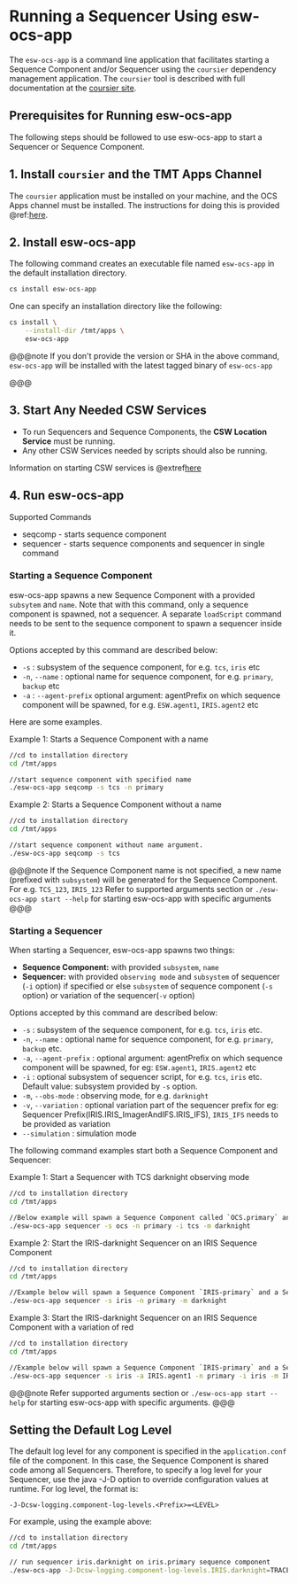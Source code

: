 # Running a Sequencer Using esw-ocs-app

The `esw-ocs-app` is a command line application that facilitates starting a Sequence Component and/or Sequencer
using the `coursier` dependency management application. The `coursier` tool is described with full documentation
at the [coursier site](https://get-coursier.io).

## Prerequisites for Running esw-ocs-app

The following steps should be followed to use esw-ocs-app to start a Sequencer or Sequence Component.

## 1. Install `coursier` and the TMT Apps Channel

The `coursier` application must be installed on your machine, and the OCS Apps channel must be installed.
The instructions for doing this is provided @ref:[here](../technical/apps/getting-apps.md).

## 2. Install esw-ocs-app

The following command creates an executable file named `esw-ocs-app` in the default installation directory.

```bash
cs install esw-ocs-app
```

One can specify an installation directory like the following:

```bash
cs install \
    --install-dir /tmt/apps \
    esw-ocs-app
```

@@@note
If you don't provide the version or SHA in the above command, `esw-ocs-app` will be installed with the latest tagged binary of `esw-ocs-app`

@@@

## 3. Start Any Needed CSW Services

* To run Sequencers and Sequence Components, the **CSW Location Service** must be running.
* Any other CSW Services needed by scripts should also be running.

Information on starting CSW services is @extref[here](csw:commons/apps)

## 4. Run esw-ocs-app

Supported Commands

* seqcomp - starts sequence component
* sequencer - starts sequence components and sequencer in single command

### Starting a Sequence Component

esw-ocs-app spawns a new Sequence Component with a provided `subsytem` and `name`.
Note that with this command, only a sequence component is spawned, not a sequencer.
A separate `loadScript` command needs to be sent to the sequence component to spawn a sequencer inside it.

Options accepted by this command are described below:

* `-s` : subsystem of the sequence component, for e.g. `tcs`, `iris` etc
* `-n`, `--name` : optional name for sequence component, for e.g. `primary`, `backup` etc
* `-a` : `--agent-prefix`  optional argument: agentPrefix on which sequence component will be spawned, for e.g. `ESW.agent1`, `IRIS.agent2` etc

Here are some examples.

Example 1: Starts a Sequence Component with a name

```bash
//cd to installation directory
cd /tmt/apps

//start sequence component with specified name
./esw-ocs-app seqcomp -s tcs -n primary
```

Example 2: Starts a Sequence Component without a name

```bash
//cd to installation directory
cd /tmt/apps

//start sequence component without name argument.
./esw-ocs-app seqcomp -s tcs
```

@@@note
If the Sequence Component name is not specified, a new name (prefixed with `subsystem`) will be generated for the Sequence Component.
For e.g. `TCS_123`, `IRIS_123`
Refer to supported arguments section or `./esw-ocs-app start --help` for starting esw-ocs-app with specific arguments
@@@

### Starting a Sequencer

When starting a Sequencer, esw-ocs-app spawns two things:

* **Sequence Component:** with provided `subsystem`, `name`
* **Sequencer:** with provided `observing mode` and
`subsystem` of sequencer (`-i` option) if specified or else `subsystem` of sequence component (`-s` option) or variation of the sequencer(`-v` option)

Options accepted by this command are described below:

* `-s` : subsystem of the sequence component, for e.g. `tcs`, `iris` etc.
* `-n`, `--name` : optional name for sequence component, for e.g. `primary`, `backup` etc.
* `-a`, `--agent-prefix` : optional argument: agentPrefix on which sequence component will be spawned, for eg: `ESW.agent1`, `IRIS.agent2` etc
* `-i` : optional subsystem of sequencer script, for e.g. `tcs`, `iris` etc. Default value: subsystem provided by `-s` option.
* `-m`, `--obs-mode` : observing mode, for e.g. `darknight`
* `-v`, `--variation` : optional variation part of the sequencer prefix for eg: Sequencer Prefix(IRIS.IRIS_ImagerAndIFS.IRIS_IFS), `IRIS_IFS` needs to be provided as variation
* `--simulation` : simulation mode

The following command examples start both a Sequence Component and Sequencer:

Example 1: Start a Sequencer with TCS darknight observing mode

```bash
//cd to installation directory
cd /tmt/apps

//Below example will spawn a Sequence Component called `OCS.primary` and a Sequencer `TCS.darknight` in it.
./esw-ocs-app sequencer -s ocs -n primary -i tcs -m darknight
```

Example 2: Start the IRIS-darknight Sequencer on an IRIS Sequence Component

```bash
//cd to installation directory
cd /tmt/apps

//Example below will spawn a Sequence Component `IRIS-primary` and a Sequencer `IRIS-darknight` in it.
./esw-ocs-app sequencer -s iris -n primary -m darknight

```

Example 3: Start the IRIS-darknight Sequencer on an IRIS Sequence Component with a variation of red

```bash
//cd to installation directory
cd /tmt/apps

//Example below will spawn a Sequence Component `IRIS-primary` and a Sequencer `IRIS-ImagerAndIFS` in it with variation as red
./esw-ocs-app sequencer -s iris -a IRIS.agent1 -n primary -i iris -m IRIS_ImagerAndIFS -v red

```

@@@note
Refer supported arguments section or `./esw-ocs-app start --help` for starting esw-ocs-app with specific arguments.
@@@

## Setting the Default Log Level

The default log level for any component is specified in the `application.conf` file of the component.  In this case,
the Sequence Component is shared code among all Sequencers.  Therefore, to specify a log level for your Sequencer,
use the java -J-D option to override configuration values at runtime.  For log level, the format is:

```
-J-Dcsw-logging.component-log-levels.<Prefix>=<LEVEL>
```

For example, using the example above:

```bash
//cd to installation directory
cd /tmt/apps

// run sequencer iris.darknight on iris.primary sequence component
./esw-ocs-app -J-Dcsw-logging.component-log-levels.IRIS.darknight=TRACE sequencer -s iris -n primary -m darknight
```
